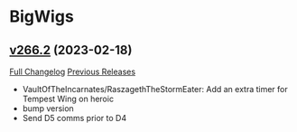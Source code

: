 # BigWigs

## [v266.2](https://github.com/BigWigsMods/BigWigs/tree/v266.2) (2023-02-18)
[Full Changelog](https://github.com/BigWigsMods/BigWigs/compare/v266.1...v266.2) [Previous Releases](https://github.com/BigWigsMods/BigWigs/releases)

- VaultOfTheIncarnates/RaszagethTheStormEater: Add an extra timer for Tempest Wing on heroic  
- bump version  
- Send D5 comms prior to D4  
